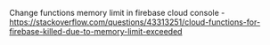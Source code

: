 

Change functions memory limit in firebase cloud console - https://stackoverflow.com/questions/43313251/cloud-functions-for-firebase-killed-due-to-memory-limit-exceeded
